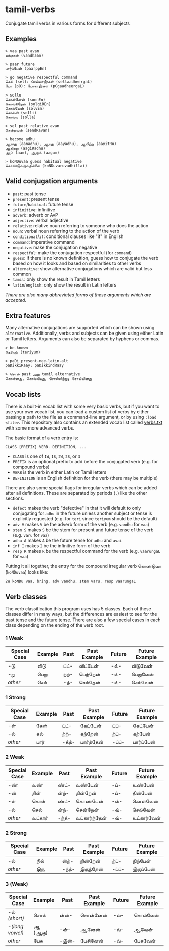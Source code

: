 # tamil-verbs

Conjugate tamil verbs in various forms for different subjects

## Examples

```
> vaa past avan
வந்தான் (vandhaan)
```

```
> paar future
பார்ப்பேன் (paarppEn)
```

```
> go negative respectful command
செல் (sel): செல்லாதீர்கள் (sellaadheergaL)
போ (pO): போகாதீர்கள் (pOgaadheergaL)
```

```
> sollu
சொன்னேன் (sonnEn)
சொல்கிறேன் (solgiREn)
சொல்வேன் (solvEn)
சொல்லி (solli)
சொல்ல (solla)
```

```
> sel past relative avan
சென்றவன் (sendRavan)
```

```
> become adhu
ஆனது (aanadhu), ஆயது (aayadhu), ஆயிற்று (aayitRu)
ஆகிறது (aagiRadhu)
ஆம் (aam), ஆகும் (aagum)
```

```
> koNDuvaa guess habitual negative
கொண்டுவருவதில்லை (koNDuvaruvadhillai)
```

## Valid conjugation arguments

- `past`: past tense
- `present`: present tense
- `future`/`habitual`: future tense
- `infinitive`: infinitive
- `adverb`: adverb or AvP
- `adjective`: verbal adjective
- `relative`: relative noun referring to someone who does the action
- `noun`: verbal noun referring to the action of the verb
- `conditional`/`if`: conditional clauses like "if" in English
- `command`: imperative command
- `negative`: make the conjugation negative
- `respectful`: make the conjugation respectful (for `command`)
- `guess`: if there is no known definition, guess how to conjugate the verb
  based on how it looks and based on similarities to other verbs
- `alternative`: show alternative conjugations which are valid but less common
- `tamil`: only show the result in Tamil letters
- `latin`/`english`: only show the result in Latin letters

*There are also many abbreviated forms of these arguments which are accepted.*

## Extra features

Many alternative conjugations are supported which can be shown using
`alternative`. Additionally, verbs and subjects can be given using either Latin
or Tamil letters. Arguments can also be separated by hyphens or commas.

```
> be-known
தெரியும் (teriyum)
```

```
> paDi present-nee-latin-alt
paDikkiRaay; paDikkindRaay
```

```
> சொல் past அது tamil alternative
சொன்னது, சொல்லியது, சொல்லிற்று; சொல்லினது
```

## Vocab lists

There is a built-in vocab list with some very basic verbs, but if you want to
use your own vocab list, you can load a custom list of verbs by either passing a
path to the file as a command-line argument, or by using `:load <file>`. This
repository also contains an extended vocab list called [verbs.txt](verbs.txt)
with some more advanced verbs.

The basic format of a verb entry is:

```
CLASS [PREFIX] VERB. DEFINITION, ...
```

- `CLASS` is one of `1W`, `1S`, `2W`, `2S`, or `3`
- `PREFIX` is an optional prefix to add before the conjugated verb
  (e.g. for compound verbs)
- `VERB` is the verb in either Latin or Tamil letters
- `DEFINITION` is an English definition for the verb (there may be multiple)

There are also some special flags for irregular verbs which can be added after
all definitions. These are separated by periods (`.`) like the other sections.

- `defect` makes the verb "defective" in that it will default to only
  conjugating for `adhu` in the future unless another subject or tense is
  explicitly requested (e.g. for `teri` since `teriyum` should be the default)
- `adv V` makes `V` be the adverb form of the verb (e.g. `vandhu` for `vaa`)
- `stem S` makes `S` be the stem for present and future tense of the verb
  (e.g. `varu` for `vaa`)
- `adhu A` makes `A` be the future tense for `adhu` and `avai`
- `inf I` makes `I` be the infinitive form of the verb
- `resp R` makes `R` be the respectful command for the verb
  (e.g. `vaarungaL` for `vaa`)

Putting it all together, the entry for the compound irregular verb கொண்டுவா
(`koNDuvaa`) looks like:

```
2W koNDu vaa. bring. adv vandhu. stem varu. resp vaarungaL
```

## Verb classes

The verb classification this program uses has 5 classes. Each of these classes
differ in many ways, but the differences are easiest to see for the past tense
and the future tense. There are also a few special cases in each class depending
on the ending of the verb root.

### 1 Weak

| Special Case | Example | Past | Past Example | Future | Future Example |
| --- | --- | --- | --- | --- | --- |
| -டு | விடு | ட்ட்- | விட்டேன் | -வ்- | விடுவேன் |
| -று |  பெறு | ற்ற்- | பெற்றேன் | -வ்- | பெறுவேன் |
| *other* | செய் | -த்- | செய்தேன் | -வ்- | செய்வேன் |

### 1 Strong

| Special Case | Example | Past | Past Example | Future | Future Example |
| --- | --- | --- | --- | --- | --- |
| -ள் | கேள் | ட்ட்- | கேட்டேன் | ட்ப்- | கேட்பேன் |
| -ல் | கல் | ற்ற்- | கற்றேன் | ற்ப்- | கற்பேன் |
| *other* | பார் | -த்த்- | பார்த்தேன் | -ப்ப்- | பார்ப்பேன் |

### 2 Weak

| Special Case | Example | Past | Past Example | Future | Future Example |
| --- | --- | --- | --- | --- | --- |
| -ண் | உண் | ண்ட்- | உண்டேன் | -ப்- | உண்பேன் |
| -ன் | தின் | ன்ற்- | தின்றேன் | -ப்- | தின்பேன் |
| -ள் | கொள் | ண்ட்- | கொண்டேன் | -வ்- | கொள்வேன் |
| -ல் | செல் | ன்ற்- | சென்றேன் | -வ்- | செல்வேன் |
| *other* | உட்கார் | -ந்த்- | உட்கார்ந்தேன் | -வ்- | உட்கார்வேன் |

### 2 Strong

| Special Case | Example | Past | Past Example | Future | Future Example |
| --- | --- | --- | --- | --- | --- |
| -ல் | நில் | ன்ற்- | நின்றேன் | ற்ப்- | நிற்பேன் |
| *other* | இரு | -ந்த்- | இருந்தேன் | -ப்ப்- | இருப்பேன் |

### 3 (Weak)

| Special Case | Example | Past | Past Example | Future | Future Example |
| --- | --- | --- | --- | --- | --- |
| -ல் *(short)* | சொல் | ன்ன்- | சொன்னேன் | -வ்- | சொல்வேன் |
| -*(long vowel)* | ஆ (ஆகு) | -ன்- | ஆனேன் | -வ்- | ஆவேன் |
| *other* | பேசு | -இன்- | பேசினேன் | -வ்- | பேசுவேன் |

